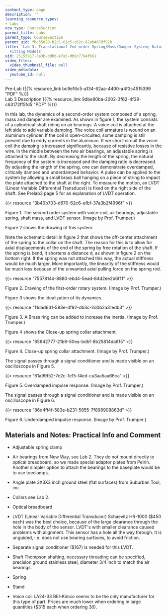 ```yaml
---
content_type: page
description: ''
learning_resource_types:
- Labs
ocw_type: CourseSection
parent_title: Labs
parent_type: CourseSection
parent_uid: fbc55028-b2c1-01c5-c62c-62ab407df92b
title: 'Lab 3: Translational 2nd-order Spring/Mass/Damper System; Natural Response;
  Fitting Models'
uid: 25155917-3a3b-bdbb-e7a3-db6c7794f661
video_files:
  video_thumbnail_file: null
video_metadata:
  youtube_id: null
---
```


Pre-Lab ({{% resource_link bc9e16c5-a134-62aa-4400-a4f3c4515399 "PDF" %}})  
Lab 3 Description ({{% resource_link 9dbe80ba-2002-3f62-4f29-c63172ff5fd5 "PDF" %}})

In this lab, the dynamics of a second-order system composed of a spring, mass and damper are examined. As shown in figure 1, the system consists of a cylindrical shaft riding on air bearings. A voice coil is attached at the left side to add variable damping. The voice coil armature is wound on an aluminum cylinder. If the coil is open-circuited, some damping is still present due to eddy currents in the aluminum. If we short-circuit the voice coil the damping is increased significantly, because of resistive losses in the wire. In the middle between the two air bearings, an adjustable spring is attached to the shaft. By decreasing the length of the spring, the natural frequency of the system is increased and the damping ratio is decreased. By adjusting the length of the spring, one can demonstrate overdamped, critically damped and underdamped behavior. A pulse can be applied to the system by allowing a small brass ball hanging on a piece of string to impact the plate attached to the shaft at the right. To measure the motion, an LVDT (Linear Variable Differential Transducer) is fixed on the right side of the shaft. See Prelab3 page 5 for an explanation of LVDT operation.

{{< resource "3b40b703-d670-62c6-efbf-37a3b2f4996f" >}}

Figure 1. The second order system with voice-coil, air bearings, adjustable spring, shaft mass, and LVDT sensor. (Image by Prof. Trumper.)

Figure 2 shows the drawing of this system.

Note the schematic detail in figure 2 that shows the off-center attachment of the spring to the collar on the shaft. The reason for this is to allow for axial displacements of the end of the spring by free rotation of the shaft. If the spring is bend, it shortens a distance d, as shown in figure 2 on the bottom right. If the spring was not attached this way, the actual stiffness would be much larger. More importantly, the linearity of the stiffness would be much less because of the unwanted axial pulling force on the spring rod.

{{< resource "7557814d-8880-ebd4-5ead-84d2ee2b6f11" >}}

Figure 2. Drawing of the first-order rotary system. (Image by Prof. Trumper.)

Figure 3 shows the idealization of its dynamics.

{{< resource "11dad6d1-583e-df92-db3c-2d0b2a31edb3" >}}

Figure 3. A Brass ring can be added to increase the inertia. (Image by Prof. Trumper.)

Figure 4 shows the Close-up spring collar attachment.

{{< resource "65642777-21b6-50ea-bdbf-8b25814da615" >}}

Figure 4. Close-up spring collar attachment. (Image by Prof. Trumper.)

The signal passes through a signal conditioner and is made visible on an oscilloscope in Figure 5.

{{< resource "61a99f52-7e2c-1e15-f4ed-ca3aa5aa66ca" >}}

Figure 5. Overdamped impulse response. (Image by Prof. Trumper.)

The signal passes through a signal conditioner and is made visible on an oscilloscope in Figure 6.

{{< resource "86d4ff4f-583e-b231-5855-7f898908863d" >}}

Figure 6. Underdamped impulse response. (Image by Prof. Trumper.)

Materials and Notes: Practical Info and Comment
-----------------------------------------------

*   Adjustable spring clamp
    
*   Air bearings from New Way, see Lab 2. They do not mount directly to optical breadboard, so we made special adaptor plates from Pelrin. Another simpler option to attach the bearings to the baseplate would be to use toeclamps.
    
*   Angle plate 3X3X3 inch ground steel (flat surfaces) from Suburban Tool, inc.
    
*   Collars see Lab 2.
    
*   Optical breadboard
    
*   LVDT (Linear Variable Differential Transducer) Schaevitz HR-1000 ($450 each) was the best choice, because of the large clearance through the hole in the body of the sensor. LVDT's with smaller clearance caused problems with alignment. This sensor has a hole all the way through. It is unguided, i.e. does not use bearing surfaces, to avoid friction.
    
*   Separate signal conditioner ($167) is needed for this LVDT.
    
*   Shaft Thompson shafting, necessary threading can be specified, precision ground stainless steel, diameter 3/4 inch to match the air bearings.
    
*   Spring
    
*   Stand
    
*   Voice coil LA24-33 BEI-Kimco seems to be the only manufacturer for this type of part. Prices are much lower when ordering in large quantities ($315 each when ordering 30).